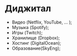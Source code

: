 # Диджитал

- Видео (Netflix, YouTube, ... );
- Музыка (Spotify);
- Игры (Twitch);
- Хранилище (Dropbox);
- Хостинг (DigitalOcean);
- Образование(SkyEng);